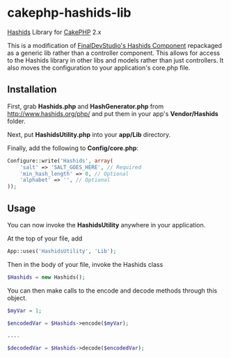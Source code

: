 # cakephp-hashids-lib

[Hashids](http://www.hashids.org) Library for [CakePHP](http://cakephp.org/) 2.x

This is a modification of [FinalDevStudio's Hashids Component](https://github.com/FinalDevStudio/cakephp-hashids/) repackaged as a generic lib rather than a controller component.  This allows for access to the Hashids library in other libs and models rather than just controllers.  It also moves the configuration to your application's core.php file.

## Installation

First, grab **Hashids.php** and **HashGenerator.php** from http://www.hashids.org/php/ and put them in your app's **Vendor/Hashids** folder.

Next, put **HashidsUtility.php** into your **app/Lib** directory.

Finally, add the following to **Config/core.php**:

```php
Configure::write('Hashids', array(
    'salt' => 'SALT_GOES_HERE', // Required
    'min_hash_length' => 0, // Optional
    'alphabet' => '', // Optional
));
```

## Usage

You can now invoke the **HashidsUtility** anywhere in your application.

At the top of your file, add

```php
App::uses('HashidsUtility', 'Lib');
```

Then in the body of your file, invoke the Hashids class

```php
$Hashids = new Hashids();
```

You can then make calls to the encode and decode methods through this object.

```php
$myVar = 1;

$encodedVar = $Hashids->encode($myVar);

....

$decodedVar = $Hashids->decode($encodedVar);
```
